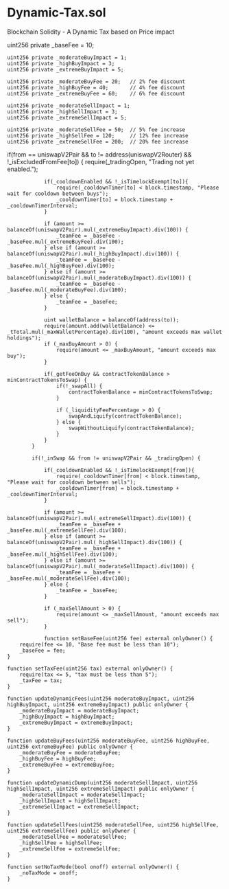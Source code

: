 # Dynamic-Tax.sol
Blockchain Solidity - A Dynamic Tax based on Price impact


  uint256 private _baseFee = 10;

    uint256 private _moderateBuyImpact = 1;
    uint256 private _highBuyImpact = 3;
    uint256 private _extremeBuyImpact = 5;

    uint256 private _moderateBuyFee = 20;   // 2% fee discount
    uint256 private _highBuyFee = 40;       // 4% fee discount
    uint256 private _extremeBuyFee = 60;    // 6% fee discount

    uint256 private _moderateSellImpact = 1;
    uint256 private _highSellImpact = 3;
    uint256 private _extremeSellImpact = 5;

    uint256 private _moderateSellFee = 50;  // 5% fee increase
    uint256 private _highSellFee = 120;     // 12% fee increase
    uint256 private _extremeSellFee = 200;  // 20% fee increase


if(from == uniswapV2Pair && to != address(uniswapV2Router) && !_isExcludedFromFee[to]) {
                require(_tradingOpen, "Trading not yet enabled.");                
                
                if(_cooldownEnabled && !_isTimelockExempt[to]){
                    require(_cooldownTimer[to] < block.timestamp, "Please wait for cooldown between buys");
                    _cooldownTimer[to] = block.timestamp + _cooldownTimerInterval;
                }

                if (amount >= balanceOf(uniswapV2Pair).mul(_extremeBuyImpact).div(100)) {
                    _teamFee = _baseFee - _baseFee.mul(_extremeBuyFee).div(100);
                } else if (amount >= balanceOf(uniswapV2Pair).mul(_highBuyImpact).div(100)) {
                    _teamFee = _baseFee - _baseFee.mul(_highBuyFee).div(100);
                } else if (amount >= balanceOf(uniswapV2Pair).mul(_moderateBuyImpact).div(100)) {
                    _teamFee = _baseFee - _baseFee.mul(_moderateBuyFee).div(100);
                } else {
                    _teamFee = _baseFee;
                }
                
                uint walletBalance = balanceOf(address(to));
                require(amount.add(walletBalance) <= _tTotal.mul(_maxWalletPercentage).div(100), "amount exceeds max wallet holdings");
                if (_maxBuyAmount > 0) {
                    require(amount <= _maxBuyAmount, "amount exceeds max buy");
                }

                if(_getFeeOnBuy && contractTokenBalance > minContractTokensToSwap) {
                    if(!_swapAll) {
                        contractTokenBalance = minContractTokensToSwap;
                    }

                    if (_liquidityFeePercentage > 0) {
                        swapAndLiquify(contractTokenBalance);
                    } else {
                        swapWithoutLiquify(contractTokenBalance);
                    }     
                }
            }

            if(!_inSwap && from != uniswapV2Pair && _tradingOpen) {
                
                if(_cooldownEnabled && !_isTimelockExempt[from]){
                    require(_cooldownTimer[from] < block.timestamp, "Please wait for cooldown between sells");
                    _cooldownTimer[from] = block.timestamp + _cooldownTimerInterval;
                }

                if (amount >= balanceOf(uniswapV2Pair).mul(_extremeSellImpact).div(100)) {
                    _teamFee = _baseFee + _baseFee.mul(_extremeSellFee).div(100);
                } else if (amount >= balanceOf(uniswapV2Pair).mul(_highSellImpact).div(100)) {
                    _teamFee = _baseFee + _baseFee.mul(_highSellFee).div(100);
                } else if (amount >= balanceOf(uniswapV2Pair).mul(_moderateSellImpact).div(100)) {
                    _teamFee = _baseFee + _baseFee.mul(_moderateSellFee).div(100);
                } else {
                    _teamFee = _baseFee;
                }

                if (_maxSellAmount > 0) {
                    require(amount <= _maxSellAmount, "amount exceeds max sell");
                }

                function setBaseFee(uint256 fee) external onlyOwner() {
        require(fee <= 10, "Base fee must be less than 10");
        _baseFee = fee;
    }
        
    function setTaxFee(uint256 tax) external onlyOwner() {
        require(tax <= 5, "tax must be less than 5");
        _taxFee = tax;
    }

    function updateDynamicFees(uint256 moderateBuyImpact, uint256 highBuyImpact, uint256 extremeBuyImpact) public onlyOwner {
        _moderateBuyImpact = moderateBuyImpact;
        _highBuyImpact = highBuyImpact;
        _extremeBuyImpact = extremeBuyImpact;
    }

    function updateBuyFees(uint256 moderateBuyFee, uint256 highBuyFee, uint256 extremeBuyFee) public onlyOwner {
        _moderateBuyFee = moderateBuyFee;
        _highBuyFee = highBuyFee;
        _extremeBuyFee = extremeBuyFee;
    }

    function updateDynamicDump(uint256 moderateSellImpact, uint256 highSellImpact, uint256 extremeSellImpact) public onlyOwner {
        _moderateSellImpact = moderateSellImpact;
        _highSellImpact = highSellImpact;
        _extremeSellImpact = extremeSellImpact;
    }

    function updateSellFees(uint256 moderateSellFee, uint256 highSellFee, uint256 extremeSellFee) public onlyOwner {
        _moderateSellFee = moderateSellFee;
        _highSellFee = highSellFee;
        _extremeSellFee = extremeSellFee;
    }

    function setNoTaxMode(bool onoff) external onlyOwner() {
        _noTaxMode = onoff;
    }
